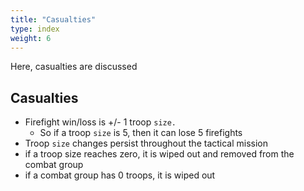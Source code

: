 ```yaml
---
title: "Casualties"
type: index
weight: 6
---
```


Here, casualties are discussed

## Casualties

- Firefight win/loss is +/- 1 troop `size.` 
    - So if a troop `size` is 5, then it can lose 5 firefights
- Troop `size` changes persist throughout the tactical mission
- if a troop size reaches zero, it is wiped out and removed from the combat group
- if a combat group has 0 troops, it is wiped out